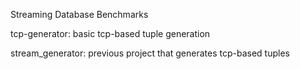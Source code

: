 Streaming Database Benchmarks

tcp-generator: basic tcp-based tuple generation

stream_generator: previous project that generates tcp-based tuples
